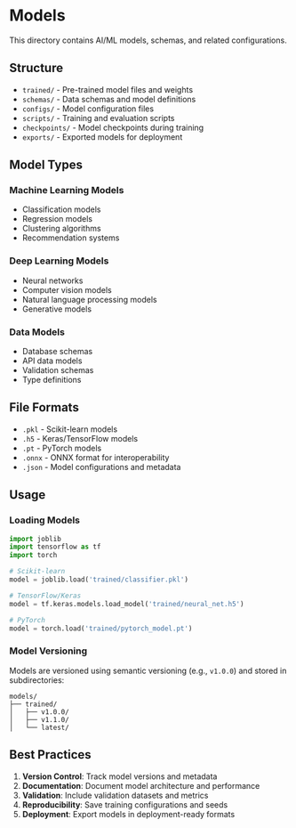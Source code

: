 # Models

This directory contains AI/ML models, schemas, and related configurations.

## Structure

- `trained/` - Pre-trained model files and weights
- `schemas/` - Data schemas and model definitions
- `configs/` - Model configuration files
- `scripts/` - Training and evaluation scripts
- `checkpoints/` - Model checkpoints during training
- `exports/` - Exported models for deployment

## Model Types

### Machine Learning Models
- Classification models
- Regression models
- Clustering algorithms
- Recommendation systems

### Deep Learning Models
- Neural networks
- Computer vision models
- Natural language processing models
- Generative models

### Data Models
- Database schemas
- API data models
- Validation schemas
- Type definitions

## File Formats

- `.pkl` - Scikit-learn models
- `.h5` - Keras/TensorFlow models
- `.pt` - PyTorch models
- `.onnx` - ONNX format for interoperability
- `.json` - Model configurations and metadata

## Usage

### Loading Models

```python
import joblib
import tensorflow as tf
import torch

# Scikit-learn
model = joblib.load('trained/classifier.pkl')

# TensorFlow/Keras
model = tf.keras.models.load_model('trained/neural_net.h5')

# PyTorch
model = torch.load('trained/pytorch_model.pt')
```

### Model Versioning

Models are versioned using semantic versioning (e.g., `v1.0.0`) and stored in subdirectories:

```
models/
├── trained/
│   ├── v1.0.0/
│   ├── v1.1.0/
│   └── latest/
```

## Best Practices

1. **Version Control**: Track model versions and metadata
2. **Documentation**: Document model architecture and performance
3. **Validation**: Include validation datasets and metrics
4. **Reproducibility**: Save training configurations and seeds
5. **Deployment**: Export models in deployment-ready formats